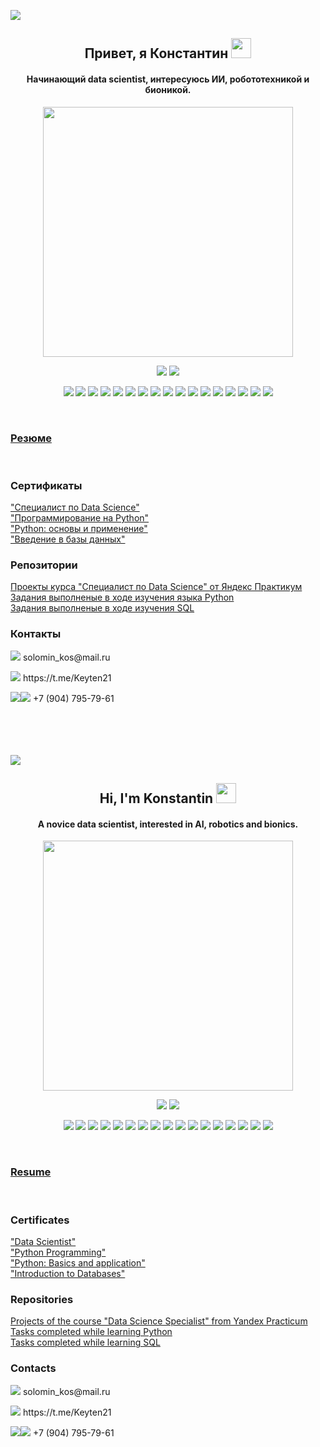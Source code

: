 <a id='RUS'></a>
<a href='#ENG'><img src='https://img.shields.io/badge/ENG-RUS-blue'></a>

<h2 align="center">Привет, я Константин 
<img src="https://github.com/blackcater/blackcater/raw/main/images/Hi.gif" height="32"/></h2>
<h4 align="center">Начинающий data scientist, интересуюсь ИИ, робототехникой и бионикой.</h4>
<p align="center"><img src="https://w.forfun.com/fetch/ac/aca787d12e9ff6386f76859a7449a9ab.jpeg" height="400"/></p>

<p align="center">
  <a href="https://www.kaggle.com/konstantinsolomin"><img src='https://img.shields.io/badge/Kaggle-20BEFF?style=for-the-badge&logo=Kaggle&logoColor=white'></a>
  <a href="https://leetcode.com/Konstantin-Solomin/"><img src='https://img.shields.io/badge/-LeetCode-FFA116?style=for-the-badge&logo=LeetCode&logoColor=black'></a>

<p align="center">
  <img src="https://img.shields.io/badge/python-3670A0?style=for-the-badge&logo=python&logoColor=ffdd54" />
  <img src="https://img.shields.io/badge/postgres-%23316192.svg?style=for-the-badge&logo=postgresql&logoColor=white" />
  <img src="https://img.shields.io/badge/mysql-%2300f.svg?style=for-the-badge&logo=mysql&logoColor=white" />
  <img src="https://img.shields.io/badge/pandas-%23150458.svg?style=for-the-badge&logo=pandas&logoColor=white" />
  <img src="https://img.shields.io/badge/Matplotlib-%23ffffff.svg?style=for-the-badge&logo=Matplotlib&logoColor=black" />
  <img src="https://img.shields.io/badge/seaborn-darkblue?style=for-the-badge" />   
  <img src="https://img.shields.io/badge/re%20-gray?style=for-the-badge" />
  <img src="https://img.shields.io/badge/numpy-%23013243.svg?style=for-the-badge&logo=numpy&logoColor=white" />
  <img src="https://img.shields.io/badge/SciPy-%230C55A5.svg?style=for-the-badge&logo=scipy&logoColor=%white" />
  <img src="https://img.shields.io/badge/statsmodels-darkblue?style=for-the-badge" />
  <img src="https://img.shields.io/badge/transformers%20%20-yellow?style=for-the-badge" />
  <img src="https://img.shields.io/badge/catboost%20-yellow?style=for-the-badge" />
  <img src="https://img.shields.io/badge/scikit--learn-%23F7931E.svg?style=for-the-badge&logo=scikit-learn&logoColor=white" />
  <img src="https://img.shields.io/badge/TensorFlow-%23FF6F00.svg?style=for-the-badge&logo=TensorFlow&logoColor=white" />
  <img src="https://img.shields.io/badge/PyTorch-%23EE4C2C.svg?style=for-the-badge&logo=PyTorch&logoColor=white" />
  <img src="https://img.shields.io/badge/Keras-%23D00000.svg?style=for-the-badge&logo=Keras&logoColor=white" />
  <img src="https://img.shields.io/badge/opencv-%23white.svg?style=for-the-badge&logo=opencv&logoColor=white" />
</p><br> 
 
<h3 align="left"><a href="https://github.com/Konstantin-Solomin/Konstantin-Solomin/edit/main/README.md">Резюме</a></h3>
<br>

<h3 align="left">Сертификаты</h3>
<a href="https://github.com/Konstantin-Solomin/Konstantin-Solomin/blob/main/Yandex_Practicum_RU.pdf">"Специалист по Data Science"</a><br>
<a href="https://github.com/Konstantin-Solomin/Konstantin-Solomin/blob/main/Python_1.pdf">"Программирование на Python"</a><br>
<a href="https://github.com/Konstantin-Solomin/Konstantin-Solomin/blob/main/Python_2.pdf">"Python: основы и применение"</a><br>
<a href="https://github.com/Konstantin-Solomin/Konstantin-Solomin/blob/main/SQL.pdf">"Введение в базы данных"</a>

<h3 align="left">Репозитории</h3>
<a href="https://github.com/Konstantin-Solomin/Yandex-Practicum-Data-Science">Проекты курса "Специалист по Data Science" от Яндекс Практикум</a><br>
<a href="https://github.com/Konstantin-Solomin/Stepik-Python">Задания выполненые в ходе изучения языка Python</a><br>
<a href="https://github.com/Konstantin-Solomin/SQL">Задания выполненые в ходе изучения SQL</a>

<h3 align="left">Контакты</h3>
<p align="left">
  <img src="https://img.shields.io/badge/EMAIL-blue?style=%20for-the-badge&logo=Mail.Ru&logoColor=yellow" />  solomin_kos@mail.ru </p>
<p align="left">
<img src="https://img.shields.io/badge/Telegram-2CA5E0?style=for-the-badge&logo=telegram&logoColor=white" />  https://t.me/Keyten21</p>
  <p align="left">
<img src="https://img.shields.io/badge/Viber-8B66A9?style=for-the-badge&logo=viber&logoColor=white" /><img src="https://img.shields.io/badge/WhatsApp-25D366?style=for-the-badge&logo=whatsapp&logoColor=white" />  +7 (904) 795-79-61</p>
<br>
<br>
<br>
<br>
<a id='ENG'></a>
<a href='#RUS'><img src='https://img.shields.io/badge/RUS-ENG-blue'></a>

<h2 align="center">Hi, I'm Konstantin 
<img src="https://github.com/blackcater/blackcater/raw/main/images/Hi.gif" height="32"/></h2>
<h4 align="center">A novice data scientist, interested in AI, robotics and bionics.</h4>
<p align="center"><img src="https://w.forfun.com/fetch/ac/aca787d12e9ff6386f76859a7449a9ab.jpeg" height="400"/></p>

<p align="center">
  <a href="https://www.kaggle.com/konstantinsolomin"><img src='https://img.shields.io/badge/Kaggle-20BEFF?style=for-the-badge&logo=Kaggle&logoColor=white'></a>
  <a href="https://leetcode.com/Konstantin-Solomin/"><img src='https://img.shields.io/badge/-LeetCode-FFA116?style=for-the-badge&logo=LeetCode&logoColor=black'></a>

<p align="center">
  <img src="https://img.shields.io/badge/python-3670A0?style=for-the-badge&logo=python&logoColor=ffdd54" />
  <img src="https://img.shields.io/badge/postgres-%23316192.svg?style=for-the-badge&logo=postgresql&logoColor=white" />
  <img src="https://img.shields.io/badge/mysql-%2300f.svg?style=for-the-badge&logo=mysql&logoColor=white" />
  <img src="https://img.shields.io/badge/pandas-%23150458.svg?style=for-the-badge&logo=pandas&logoColor=white" />
  <img src="https://img.shields.io/badge/Matplotlib-%23ffffff.svg?style=for-the-badge&logo=Matplotlib&logoColor=black" />
  <img src="https://img.shields.io/badge/seaborn-darkblue?style=for-the-badge" />   
  <img src="https://img.shields.io/badge/re%20-gray?style=for-the-badge" />
  <img src="https://img.shields.io/badge/numpy-%23013243.svg?style=for-the-badge&logo=numpy&logoColor=white" />
  <img src="https://img.shields.io/badge/SciPy-%230C55A5.svg?style=for-the-badge&logo=scipy&logoColor=%white" />
  <img src="https://img.shields.io/badge/statsmodels-darkblue?style=for-the-badge" />
  <img src="https://img.shields.io/badge/transformers%20%20-yellow?style=for-the-badge" />
  <img src="https://img.shields.io/badge/catboost%20-yellow?style=for-the-badge" />
  <img src="https://img.shields.io/badge/scikit--learn-%23F7931E.svg?style=for-the-badge&logo=scikit-learn&logoColor=white" />
  <img src="https://img.shields.io/badge/TensorFlow-%23FF6F00.svg?style=for-the-badge&logo=TensorFlow&logoColor=white" />
  <img src="https://img.shields.io/badge/PyTorch-%23EE4C2C.svg?style=for-the-badge&logo=PyTorch&logoColor=white" />
  <img src="https://img.shields.io/badge/Keras-%23D00000.svg?style=for-the-badge&logo=Keras&logoColor=white" />
  <img src="https://img.shields.io/badge/opencv-%23white.svg?style=for-the-badge&logo=opencv&logoColor=white" />
</p><br> 
 
<h3 align="left"><a href="https://github.com/Konstantin-Solomin/Konstantin-Solomin/edit/main/README.md">Resume</a></h3>
<br>

<h3 align="left">Certificates</h3>
<a href="https://github.com/Konstantin-Solomin/Konstantin-Solomin/blob/main/Yandex_Practicum_ENG.pdf">"Data Scientist"</a><br>
<a href="https://github.com/Konstantin-Solomin/Konstantin-Solomin/blob/main/Python_1.pdf">"Python Programming"</a><br>
<a href="https://github.com/Konstantin-Solomin/Konstantin-Solomin/blob/main/Python_2.pdf">"Python: Basics and application"</a><br>
<a href="https://github.com/Konstantin-Solomin/Konstantin-Solomin/blob/main/SQL.pdf">"Introduction to Databases"</a>

<h3 align="left">Repositories</h3>
<a href="https://github.com/Konstantin-Solomin/Yandex-Practicum-Data-Science">Projects of the course "Data Science Specialist" from Yandex Practicum</a><br>
<a href="https://github.com/Konstantin-Solomin/Stepik-Python">Tasks completed while learning Python</a><br>
<a href="https://github.com/Konstantin-Solomin/SQL">Tasks completed while learning SQL</a>

<h3 align="left">Contacts</h3>
<p align="left">
  <img src="https://img.shields.io/badge/EMAIL-blue?style=%20for-the-badge&logo=Mail.Ru&logoColor=yellow" />  solomin_kos@mail.ru </p>
<p align="left">
<img src="https://img.shields.io/badge/Telegram-2CA5E0?style=for-the-badge&logo=telegram&logoColor=white" />  https://t.me/Keyten21</p>
  <p align="left">
<img src="https://img.shields.io/badge/Viber-8B66A9?style=for-the-badge&logo=viber&logoColor=white" /><img src="https://img.shields.io/badge/WhatsApp-25D366?style=for-the-badge&logo=whatsapp&logoColor=white" />  +7 (904) 795-79-61</p>
